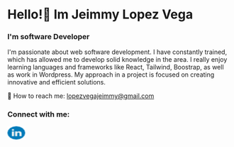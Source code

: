 <h1 align="left">Hello!👋 Im Jeimmy Lopez Vega</h1>
<h3 align="left">I'm software Developer</h3>

<p>I'm passionate about web software development. I have constantly trained, which has allowed me to develop solid knowledge in the area. I really enjoy learning languages and frameworks like React, Tailwind, Boostrap, as well as work in Wordpress. My approach in a project is focused on creating innovative and efficient solutions.</p>

📧 How to reach me: lopezvegajeimmy@gmail.com


<h3 align="left">Connect with me:</h3>
<a href="https://www.linkedin.com/in/jeimmy-lopez-vega/" target="blank"><img align="center" src="linkedin.png" alt="Jeim05" height="30" width="40" /></a>


